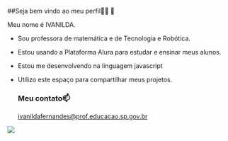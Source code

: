 ##Seja bem vindo ao meu perfil👩‍🏫 👋


Meu nome é IVANILDA.
- Sou professora de matemática e de Tecnologia e Robótica.
- Estou usando a Plataforma Alura para estudar e ensinar meus alunos.
- Estou me desenvolvendo na linguagem javascript
- Utilizo este espaço para compartilhar meus projetos.

  ### Meu contato📫
  ivanildafernandes@prof.educacao.sp.gov.br

![](https://media.tenor.com/FH_GVnTTTKAAAAAM/naruto-and-sasuke.gif)
